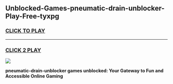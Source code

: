 
## Unblocked-Games-pneumatic-drain-unblocker-Play-Free-tyxpg
<h3>
<a href="https://premium76.site?title=pneumatic-drain-unblocker&ref=23A">CLICK TO PLAY</a></h3>
<hr>

<h3>
<a href="https://premium76.site?title=pneumatic-drain-unblocker&ref=23A">CLICK 2 PLAY</a>
  
</h3>

<a href="https://premium76.site?title=pneumatic-drain-unblocker&ref=23A"><img src="https://clearcache.store/games.png"></a>


**pneumatic-drain-unblocker games unblocked: Your Gateway to Fun and Accessible Online Gaming**
